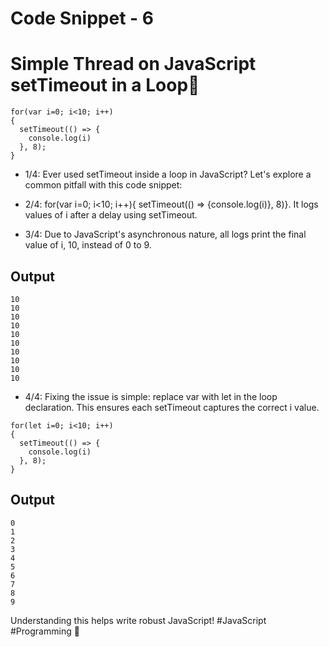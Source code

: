 # Code Snippet - 6

# Simple Thread on JavaScript setTimeout in a Loop🧵

```
for(var i=0; i<10; i++)
{
  setTimeout(() => {
    console.log(i)
  }, 8);
}
```

- 1/4: Ever used setTimeout inside a loop in JavaScript? Let's explore a common pitfall with this code snippet:

- 2/4: for(var i=0; i<10; i++){ setTimeout(() => {console.log(i)}, 8)}. It logs values of i after a delay using setTimeout.

- 3/4: Due to JavaScript's asynchronous nature, all logs print the final value of i, 10, instead of 0 to 9.

## Output
```
10
10
10
10
10
10
10
10
10
10
```

- 4/4: Fixing the issue is simple: replace var with let in the loop declaration. This ensures each setTimeout captures the correct i value.

```
for(let i=0; i<10; i++)
{
  setTimeout(() => {
    console.log(i)
  }, 8);
}
```
## Output
```
0
1
2
3
4
5
6
7
8
9
```

Understanding this helps write robust JavaScript! #JavaScript #Programming 🚀
